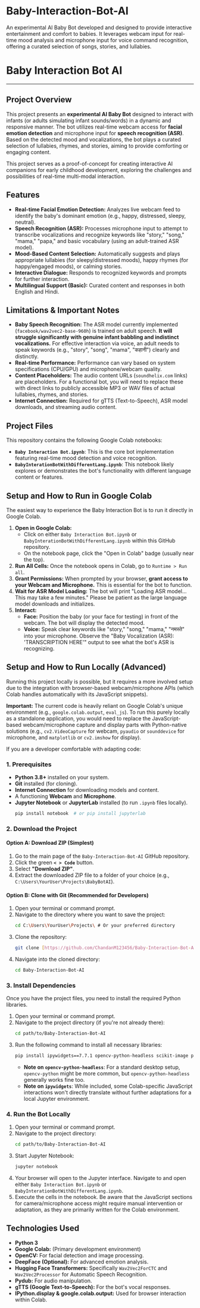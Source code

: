 # Baby-Interaction-Bot-AI
An experimental AI Baby Bot developed and designed to provide interactive entertainment and comfort to babies. It leverages webcam input for real-time mood analysis and microphone input for voice command recognition, offering a curated selection of songs, stories, and lullabies.

# Baby Interaction Bot AI

---

## Project Overview

This project presents an **experimental AI Baby Bot** designed to interact with infants (or adults simulating infant sounds/words) in a dynamic and responsive manner. The bot utilizes real-time webcam access for **facial emotion detection** and microphone input for **speech recognition (ASR)**. Based on the detected mood and vocalizations, the bot plays a curated selection of lullabies, rhymes, and stories, aiming to provide comforting or engaging content.

This project serves as a proof-of-concept for creating interactive AI companions for early childhood development, exploring the challenges and possibilities of real-time multi-modal interaction.

## Features

* **Real-time Facial Emotion Detection:** Analyzes live webcam feed to identify the baby's dominant emotion (e.g., happy, distressed, sleepy, neutral).
* **Speech Recognition (ASR):** Processes microphone input to attempt to transcribe vocalizations and recognize keywords like "story," "song," "mama," "papa," and basic vocabulary (using an adult-trained ASR model).
* **Mood-Based Content Selection:** Automatically suggests and plays appropriate lullabies (for sleepy/distressed moods), happy rhymes (for happy/engaged moods), or calming stories.
* **Interactive Dialogue:** Responds to recognized keywords and prompts for further interaction.
* **Multilingual Support (Basic):** Curated content and responses in both English and Hindi.

## Limitations & Important Notes

* **Baby Speech Recognition:** The ASR model currently implemented (`facebook/wav2vec2-base-960h`) is trained on adult speech. **It will struggle significantly with genuine infant babbling and indistinct vocalizations.** For effective interaction via voice, an adult needs to speak keywords (e.g., "story", "song", "mama", "कहानी") clearly and distinctly.
* **Real-time Performance:** Performance can vary based on system specifications (CPU/GPU) and microphone/webcam quality.
* **Content Placeholders:** The audio content URLs (`soundhelix.com` links) are placeholders. For a functional bot, you will need to replace these with direct links to publicly accessible MP3 or WAV files of actual lullabies, rhymes, and stories.
* **Internet Connection:** Required for gTTS (Text-to-Speech), ASR model downloads, and streaming audio content.

## Project Files

This repository contains the following Google Colab notebooks:

* **`Baby Interaction Bot.ipynb`**: This is the core bot implementation featuring real-time mood detection and voice recognition.
* **`BabyInterationBotWithDifferentLang.ipynb`**: This notebook likely explores or demonstrates the bot's functionality with different language content or features.

## Setup and How to Run in Google Colab

The easiest way to experience the Baby Interaction Bot is to run it directly in Google Colab.

1.  **Open in Google Colab:**
    * Click on either `Baby Interaction Bot.ipynb` or `BabyInterationBotWithDifferentLang.ipynb` within this GitHub repository.
    * On the notebook page, click the "Open in Colab" badge (usually near the top).
2.  **Run All Cells:** Once the notebook opens in Colab, go to `Runtime > Run all`.
3.  **Grant Permissions:** When prompted by your browser, **grant access to your Webcam and Microphone.** This is essential for the bot to function.
4.  **Wait for ASR Model Loading:** The bot will print "Loading ASR model... This may take a few minutes." Please be patient as the large language model downloads and initializes.
5.  **Interact:**
    * **Face:** Position the baby (or your face for testing) in front of the webcam. The bot will display the detected mood.
    * **Voice:** Speak clear keywords like "story," "song," "mama," "नमस्ते" into your microphone. Observe the "Baby Vocalization (ASR): 'TRANSCRIPTION HERE'" output to see what the bot's ASR is recognizing.

## Setup and How to Run Locally (Advanced)

Running this project locally is possible, but it requires a more involved setup due to the integration with browser-based webcam/microphone APIs (which Colab handles automatically with its JavaScript snippets).

**Important:** The current code is heavily reliant on Google Colab's unique environment (e.g., `google.colab.output`, `eval_js`). To run this purely locally as a standalone application, you would need to replace the JavaScript-based webcam/microphone capture and display parts with Python-native solutions (e.g., `cv2.VideoCapture` for webcam, `pyaudio` or `sounddevice` for microphone, and `matplotlib` or `cv2.imshow` for display).

If you are a developer comfortable with adapting code:

### 1. Prerequisites

* **Python 3.8+** installed on your system.
* **Git** installed (for cloning).
* **Internet Connection** for downloading models and content.
* A functioning **Webcam** and **Microphone**.
* **Jupyter Notebook** or **JupyterLab** installed (to run `.ipynb` files locally).
    ```bash
    pip install notebook  # or pip install jupyterlab
    ```

### 2. Download the Project

#### Option A: Download ZIP (Simplest)

1.  Go to the main page of the `Baby-Interaction-Bot-AI` GitHub repository.
2.  Click the green **`< > Code`** button.
3.  Select **"Download ZIP"**.
4.  Extract the downloaded ZIP file to a folder of your choice (e.g., `C:\Users\YourUser\Projects\BabyBotAI`).

#### Option B: Clone with Git (Recommended for Developers)

1.  Open your terminal or command prompt.
2.  Navigate to the directory where you want to save the project:
    ```bash
    cd C:\Users\YourUser\Projects\ # Or your preferred directory
    ```
3.  Clone the repository:
    ```bash
    git clone [https://github.com/ChandanM123456/Baby-Interaction-Bot-AI.git](https://github.com/ChandanM123456/Baby-Interaction-Bot-AI.git)
    ```
4.  Navigate into the cloned directory:
    ```bash
    cd Baby-Interaction-Bot-AI
    ```

### 3. Install Dependencies

Once you have the project files, you need to install the required Python libraries.

1.  Open your terminal or command prompt.
2.  Navigate to the project directory (if you're not already there):
    ```bash
    cd path/to/Baby-Interaction-Bot-AI
    ```
3.  Run the following command to install all necessary libraries:
    ```bash
    pip install ipywidgets==7.7.1 opencv-python-headless scikit-image pydub transformers scipy gTTS soundfile deepface torchaudio librosa notebook
    ```
    * **Note on `opencv-python-headless`**: For a standard desktop setup, `opencv-python` might be more common, but `opencv-python-headless` generally works fine too.
    * **Note on `ipywidgets`**: While included, some Colab-specific JavaScript interactions won't directly translate without further adaptations for a local Jupyter environment.

### 4. Run the Bot Locally

1.  Open your terminal or command prompt.
2.  Navigate to the project directory:
    ```bash
    cd path/to/Baby-Interaction-Bot-AI
    ```
3.  Start Jupyter Notebook:
    ```bash
    jupyter notebook
    ```
4.  Your browser will open to the Jupyter interface. Navigate to and open either `Baby Interaction Bot.ipynb` or `BabyInterationBotWithDifferentLang.ipynb`.
5.  Execute the cells in the notebook. Be aware that the JavaScript sections for camera/microphone access might require manual intervention or adaptation, as they are primarily written for the Colab environment.

## Technologies Used

* **Python 3**
* **Google Colab:** (Primary development environment)
* **OpenCV:** For facial detection and image processing.
* **DeepFace (Optional):** For advanced emotion analysis.
* **Hugging Face Transformers:** Specifically `Wav2Vec2ForCTC` and `Wav2Vec2Processor` for Automatic Speech Recognition.
* **Pydub:** For audio manipulation.
* **gTTS (Google Text-to-Speech):** For the bot's vocal responses.
* **IPython.display & google.colab.output:** Used for browser interaction within Colab.
